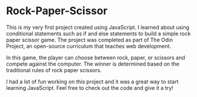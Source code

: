 # Rock-Paper-Scissor

This is my very first project created using JavaScript. I learned about using conditional statements such as if and else statements to build a simple rock paper scissor game. The project was completed as part of The Odin Project, an open-source curriculum that teaches web development.

In this game, the player can choose between rock, paper, or scissors and compete against the computer. The winner is determined based on the traditional rules of rock paper scissors.

I had a lot of fun working on this project and it was a great way to start learning JavaScript. Feel free to check out the code and give it a try!
